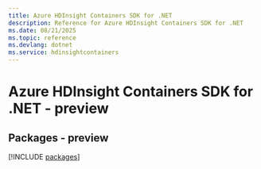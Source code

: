 ```yaml
---
title: Azure HDInsight Containers SDK for .NET
description: Reference for Azure HDInsight Containers SDK for .NET
ms.date: 08/21/2025
ms.topic: reference
ms.devlang: dotnet
ms.service: hdinsightcontainers
---
```

# Azure HDInsight Containers SDK for .NET - preview
## Packages - preview
[!INCLUDE [packages](hdinsight-containers-index.md)]